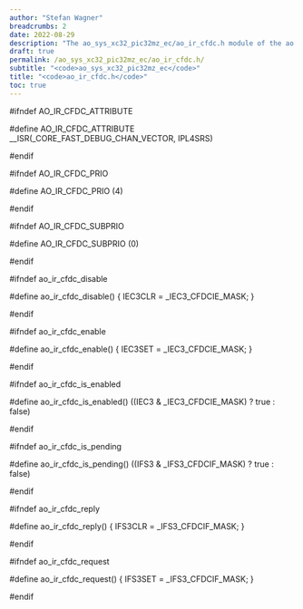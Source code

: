 ```yaml
---
author: "Stefan Wagner"
breadcrumbs: 2
date: 2022-08-29
description: "The ao_sys_xc32_pic32mz_ec/ao_ir_cfdc.h module of the ao real-time operating system."
draft: true
permalink: /ao_sys_xc32_pic32mz_ec/ao_ir_cfdc.h/ 
subtitle: "<code>ao_sys_xc32_pic32mz_ec</code>"
title: "<code>ao_ir_cfdc.h</code>"
toc: true
---
```


#ifndef AO_IR_CFDC_ATTRIBUTE

#define AO_IR_CFDC_ATTRIBUTE        __ISR(_CORE_FAST_DEBUG_CHAN_VECTOR, IPL4SRS)

#endif

#ifndef AO_IR_CFDC_PRIO

#define AO_IR_CFDC_PRIO             (4)

#endif

#ifndef AO_IR_CFDC_SUBPRIO

#define AO_IR_CFDC_SUBPRIO          (0)

#endif

#ifndef ao_ir_cfdc_disable

#define ao_ir_cfdc_disable()        { IEC3CLR = _IEC3_CFDCIE_MASK; }

#endif

#ifndef ao_ir_cfdc_enable

#define ao_ir_cfdc_enable()         { IEC3SET = _IEC3_CFDCIE_MASK; }

#endif

#ifndef ao_ir_cfdc_is_enabled

#define ao_ir_cfdc_is_enabled()     ((IEC3 & _IEC3_CFDCIE_MASK) ? true : false)

#endif

#ifndef ao_ir_cfdc_is_pending

#define ao_ir_cfdc_is_pending()     ((IFS3 & _IFS3_CFDCIF_MASK) ? true : false)

#endif

#ifndef ao_ir_cfdc_reply

#define ao_ir_cfdc_reply()          { IFS3CLR = _IFS3_CFDCIF_MASK; }

#endif

#ifndef ao_ir_cfdc_request

#define ao_ir_cfdc_request()        { IFS3SET = _IFS3_CFDCIF_MASK; }

#endif

